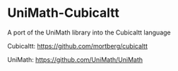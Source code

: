 # UniMath-Cubicaltt
A port of the UniMath library into the Cubicaltt language

Cubicaltt:
https://github.com/mortberg/cubicaltt

UniMath:
https://github.com/UniMath/UniMath
